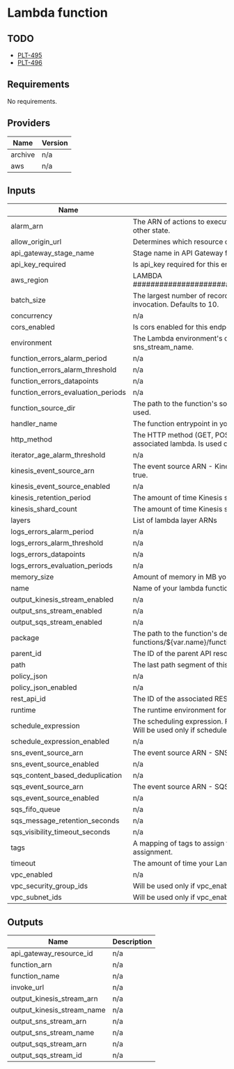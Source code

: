 # Lambda function

## TODO

- [PLT-495](https://craftmachine.atlassian.net/browse/PLT-495)
- [PLT-496](https://craftmachine.atlassian.net/browse/PLT-496)

<!-- BEGINNING OF PRE-COMMIT-TERRAFORM DOCS HOOK -->
## Requirements

No requirements.

## Providers

| Name | Version |
|------|---------|
| archive | n/a |
| aws | n/a |

## Inputs

| Name | Description | Type | Default | Required |
|------|-------------|------|---------|:--------:|
| alarm\_arn | The ARN of actions to execute when this alarm transitions into an OK/Alarm state from any other state. | `any` | n/a | yes |
| allow\_origin\_url | Determines which resource can be accessed by content operating within the current origin | `string` | `""` | no |
| api\_gateway\_stage\_name | Stage name in API Gateway for endpoints. | `string` | `"api"` | no |
| api\_key\_required | Is api\_key required for this endpoint. | `bool` | `true` | no |
| aws\_region | LAMBDA ####################################################################### | `string` | `"us-east-1"` | no |
| batch\_size | The largest number of records that Lambda will retrieve from your event source at the time of invocation. Defaults to 10. | `number` | `10` | no |
| concurrency | n/a | `number` | `1` | no |
| cors\_enabled | Is cors enabled for this endpoint. | `bool` | `false` | no |
| environment | The Lambda environment's configuration settings. Adds kinesis\_stream\_name, sns\_stream\_name. | `map(string)` | `{}` | no |
| function\_errors\_alarm\_period | n/a | `string` | `"60"` | no |
| function\_errors\_alarm\_threshold | n/a | `string` | `"1"` | no |
| function\_errors\_datapoints | n/a | `string` | `"2"` | no |
| function\_errors\_evaluation\_periods | n/a | `string` | `"2"` | no |
| function\_source\_dir | The path to the function's source dir. If not defined, ../functions/${var.name} folder will be used. | `string` | `""` | no |
| handler\_name | The function entrypoint in your code. Default lambda\_function.lambda\_function. | `string` | `""` | no |
| http\_method | The HTTP method (GET, POST, PUT, DELETE, HEAD, OPTION, ANY) when calling the associated lambda. Is used only if path specified. | `string` | `""` | no |
| iterator\_age\_alarm\_threshold | n/a | `string` | `"1200000"` | no |
| kinesis\_event\_source\_arn | The event source ARN - Kinesis stream. Will be used only if kinesis\_event\_source\_enabled = true. | `string` | `""` | no |
| kinesis\_event\_source\_enabled | n/a | `bool` | `false` | no |
| kinesis\_retention\_period | The amount of time Kinesis stream stores unprocessed events. Defaults to 24 hours. | `number` | `24` | no |
| kinesis\_shard\_count | The amount of time Kinesis stream shards. Defaults to 1. | `number` | `1` | no |
| layers | List of lambda layer ARNs | `list(string)` | `[]` | no |
| logs\_errors\_alarm\_period | n/a | `string` | `"60"` | no |
| logs\_errors\_alarm\_threshold | n/a | `string` | `"1"` | no |
| logs\_errors\_datapoints | n/a | `string` | `"2"` | no |
| logs\_errors\_evaluation\_periods | n/a | `string` | `"2"` | no |
| memory\_size | Amount of memory in MB your Lambda Function can use at runtime. Defaults to 128. | `number` | `128` | no |
| name | Name of your lambda function. | `any` | n/a | yes |
| output\_kinesis\_stream\_enabled | n/a | `bool` | `false` | no |
| output\_sns\_stream\_enabled | n/a | `bool` | `false` | no |
| output\_sqs\_stream\_enabled | n/a | `bool` | `false` | no |
| package | The path to the function's deployment package within the local filesystem. If not defined, functions/${var.name}/function/ folder will be used. | `string` | `""` | no |
| parent\_id | The ID of the parent API resource. | `string` | `""` | no |
| path | The last path segment of this API resource. | `string` | `""` | no |
| policy\_json | n/a | `string` | `""` | no |
| policy\_json\_enabled | n/a | `bool` | `false` | no |
| rest\_api\_id | The ID of the associated REST API. | `string` | `""` | no |
| runtime | The runtime environment for the Lambda function you are uploading. Default python3.6. | `string` | `"python3.9"` | no |
| schedule\_expression | The scheduling expression. For example, cron(0 20 \* \* ? \*) or rate(5 minutes). Default is none. Will be used only if schedule\_expression\_enabled = true. | `string` | `""` | no |
| schedule\_expression\_enabled | n/a | `bool` | `false` | no |
| sns\_event\_source\_arn | The event source ARN - SNS topic. Will be used only if sns\_event\_source\_enabled = true. | `string` | `""` | no |
| sns\_event\_source\_enabled | n/a | `bool` | `false` | no |
| sqs\_content\_based\_deduplication | n/a | `bool` | `false` | no |
| sqs\_event\_source\_arn | The event source ARN - SQS queue. Will be used only if sqs\_event\_source\_enabled = true. | `string` | `""` | no |
| sqs\_event\_source\_enabled | n/a | `bool` | `false` | no |
| sqs\_fifo\_queue | n/a | `bool` | `false` | no |
| sqs\_message\_retention\_seconds | n/a | `number` | `345600` | no |
| sqs\_visibility\_timeout\_seconds | n/a | `number` | `30` | no |
| tags | A mapping of tags to assign to the object. Will be used for all resources that allow tags assignment. | `map(string)` | `{}` | no |
| timeout | The amount of time your Lambda Function has to run in seconds. Defaults to 30. | `number` | `30` | no |
| vpc\_enabled | n/a | `bool` | `false` | no |
| vpc\_security\_group\_ids | Will be used only if vpc\_enabled = true. | `list(string)` | `[]` | no |
| vpc\_subnet\_ids | Will be used only if vpc\_enabled = true. | `list(string)` | `[]` | no |

## Outputs

| Name | Description |
|------|-------------|
| api\_gateway\_resource\_id | n/a |
| function\_arn | n/a |
| function\_name | n/a |
| invoke\_url | n/a |
| output\_kinesis\_stream\_arn | n/a |
| output\_kinesis\_stream\_name | n/a |
| output\_sns\_stream\_arn | n/a |
| output\_sns\_stream\_name | n/a |
| output\_sqs\_stream\_arn | n/a |
| output\_sqs\_stream\_id | n/a |

<!-- END OF PRE-COMMIT-TERRAFORM DOCS HOOK -->
